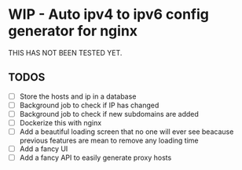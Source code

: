 # WIP - Auto ipv4 to ipv6 config generator for nginx

THIS HAS NOT BEEN TESTED YET.

## TODOS

- [ ] Store the hosts and ip in a database
- [ ] Background job to check if IP has changed
- [ ] Background job to check if new subdomains are added
- [ ] Dockerize this with nginx
- [ ] Add a beautiful loading screen that no one will ever see beacause previous features are mean to remove any loading time
- [ ] Add a fancy UI
- [ ] Add a fancy API to easily generate proxy hosts